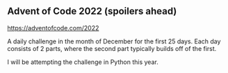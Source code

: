 ## Advent of Code 2022 (spoilers ahead)

https://adventofcode.com/2022

A daily challenge in the month of December for the first 25 days.
Each day consists of 2 parts, where the second part typically builds off of the first.

I will be attempting the challenge in Python this year.

